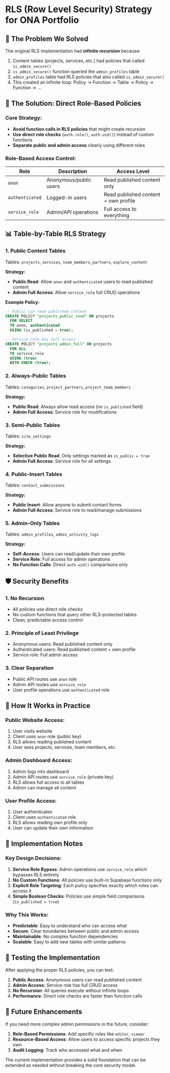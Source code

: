 # RLS (Row Level Security) Strategy for ONA Portfolio

## 🎯 **The Problem We Solved**

The original RLS implementation had **infinite recursion** because:
1. Content tables (projects, services, etc.) had policies that called `is_admin_secure()`
2. `is_admin_secure()` function queried the `admin_profiles` table
3. `admin_profiles` table had RLS policies that also called `is_admin_secure()`
4. This created an infinite loop: Policy → Function → Table → Policy → Function → ...

## 🔧 **The Solution: Direct Role-Based Policies**

### **Core Strategy:**
- **Avoid function calls in RLS policies** that might create recursion
- **Use direct role checks** (`auth.role()`, `auth.uid()`) instead of custom functions
- **Separate public and admin access** clearly using different roles

### **Role-Based Access Control:**

| Role | Description | Access Level |
|------|-------------|--------------|
| `anon` | Anonymous/public users | Read published content only |
| `authenticated` | Logged-in users | Read published content + own profile |
| `service_role` | Admin/API operations | Full access to everything |

## 📊 **Table-by-Table RLS Strategy**

### **1. Public Content Tables**
Tables: `projects`, `services`, `team_members`, `partners`, `explore_content`

**Strategy:**
- **Public Read**: Allow `anon` and `authenticated` users to read published content
- **Admin Full Access**: Allow `service_role` full CRUD operations

**Example Policy:**
```sql
-- Public can read published content
CREATE POLICY "projects_public_read" ON projects
  FOR SELECT
  TO anon, authenticated
  USING (is_published = true);

-- Service role has full access
CREATE POLICY "projects_admin_full" ON projects
  FOR ALL
  TO service_role
  USING (true)
  WITH CHECK (true);
```

### **2. Always-Public Tables**
Tables: `categories`, `project_partners`, `project_team_members`

**Strategy:**
- **Public Read**: Always allow read access (no `is_published` field)
- **Admin Full Access**: Service role for modifications

### **3. Semi-Public Tables**
Tables: `site_settings`

**Strategy:**
- **Selective Public Read**: Only settings marked as `is_public = true`
- **Admin Full Access**: Service role for all settings

### **4. Public-Insert Tables**
Tables: `contact_submissions`

**Strategy:**
- **Public Insert**: Allow anyone to submit contact forms
- **Admin Full Access**: Service role to read/manage submissions

### **5. Admin-Only Tables**
Tables: `admin_profiles`, `admin_activity_logs`

**Strategy:**
- **Self-Access**: Users can read/update their own profile
- **Service Role**: Full access for admin operations
- **No Function Calls**: Direct `auth.uid()` comparisons only

## 🛡️ **Security Benefits**

### **1. No Recursion**
- All policies use direct role checks
- No custom functions that query other RLS-protected tables
- Clean, predictable access control

### **2. Principle of Least Privilege**
- Anonymous users: Read published content only
- Authenticated users: Read published content + own profile
- Service role: Full admin access

### **3. Clear Separation**
- Public API routes use `anon` role
- Admin API routes use `service_role`
- User profile operations use `authenticated` role

## 🔄 **How It Works in Practice**

### **Public Website Access:**
1. User visits website
2. Client uses `anon` role (public key)
3. RLS allows reading published content
4. User sees projects, services, team members, etc.

### **Admin Dashboard Access:**
1. Admin logs into dashboard
2. Admin API routes use `service_role` (private key)
3. RLS allows full access to all tables
4. Admin can manage all content

### **User Profile Access:**
1. User authenticates
2. Client uses `authenticated` role
3. RLS allows reading own profile only
4. User can update their own information

## 📝 **Implementation Notes**

### **Key Design Decisions:**

1. **Service Role Bypass**: Admin operations use `service_role` which bypasses RLS entirely
2. **No Custom Functions**: All policies use built-in Supabase functions only
3. **Explicit Role Targeting**: Each policy specifies exactly which roles can access it
4. **Simple Boolean Checks**: Policies use simple field comparisons (`is_published = true`)

### **Why This Works:**
- **Predictable**: Easy to understand who can access what
- **Secure**: Clear boundaries between public and admin access
- **Maintainable**: No complex function dependencies
- **Scalable**: Easy to add new tables with similar patterns

## 🧪 **Testing the Implementation**

After applying the proper RLS policies, you can test:

1. **Public Access**: Anonymous users can read published content
2. **Admin Access**: Service role has full CRUD access
3. **No Recursion**: All queries execute without infinite loops
4. **Performance**: Direct role checks are faster than function calls

## 🔮 **Future Enhancements**

If you need more complex admin permissions in the future, consider:

1. **Role-Based Permissions**: Add specific roles like `editor`, `viewer`
2. **Resource-Based Access**: Allow users to access specific projects they own
3. **Audit Logging**: Track who accessed what and when

The current implementation provides a solid foundation that can be extended as needed without breaking the core security model.